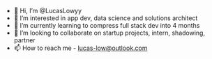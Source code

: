 - 👋 Hi, I’m @LucasLowyy
- 👀 I’m interested in  app dev,  data science and solutions architect
- 🌱 I’m currently learning to compress full stack dev into 4 months
- 💞️ I’m looking to collaborate on startup projects, intern, shadowing, partner
- 📫 How to reach me - lucas-low@outlook.com

<!---
LucasLowyy/LucasLowyy is a ✨ special ✨ repository because its `README.md` (this file) appears on your GitHub profile.
You can click the Preview link to take a look at your changes.
--->
